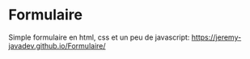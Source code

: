 # Formulaire
Simple formulaire en html, css et un peu de javascript: https://jeremy-javadev.github.io/Formulaire/
